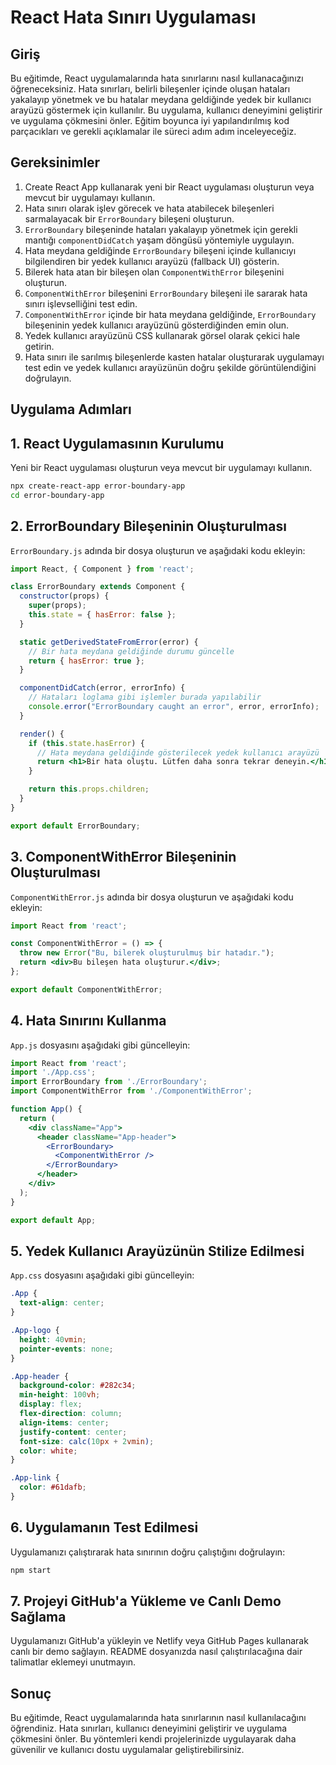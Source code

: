 # React Hata Sınırı Uygulaması

## Giriş

Bu eğitimde, React uygulamalarında hata sınırlarını nasıl kullanacağınızı öğreneceksiniz. Hata sınırları, belirli bileşenler içinde oluşan hataları yakalayıp yönetmek ve bu hatalar meydana geldiğinde yedek bir kullanıcı arayüzü göstermek için kullanılır. Bu uygulama, kullanıcı deneyimini geliştirir ve uygulama çökmesini önler. Eğitim boyunca iyi yapılandırılmış kod parçacıkları ve gerekli açıklamalar ile süreci adım adım inceleyeceğiz.

## Gereksinimler

1. Create React App kullanarak yeni bir React uygulaması oluşturun veya mevcut bir uygulamayı kullanın.
2. Hata sınırı olarak işlev görecek ve hata atabilecek bileşenleri sarmalayacak bir `ErrorBoundary` bileşeni oluşturun.
3. `ErrorBoundary` bileşeninde hataları yakalayıp yönetmek için gerekli mantığı `componentDidCatch` yaşam döngüsü yöntemiyle uygulayın.
4. Hata meydana geldiğinde `ErrorBoundary` bileşeni içinde kullanıcıyı bilgilendiren bir yedek kullanıcı arayüzü (fallback UI) gösterin.
5. Bilerek hata atan bir bileşen olan `ComponentWithError` bileşenini oluşturun.
6. `ComponentWithError` bileşenini `ErrorBoundary` bileşeni ile sararak hata sınırı işlevselliğini test edin.
7. `ComponentWithError` içinde bir hata meydana geldiğinde, `ErrorBoundary` bileşeninin yedek kullanıcı arayüzünü gösterdiğinden emin olun.
8. Yedek kullanıcı arayüzünü CSS kullanarak görsel olarak çekici hale getirin.
9. Hata sınırı ile sarılmış bileşenlerde kasten hatalar oluşturarak uygulamayı test edin ve yedek kullanıcı arayüzünün doğru şekilde görüntülendiğini doğrulayın.

## Uygulama Adımları

## 1. React Uygulamasının Kurulumu

Yeni bir React uygulaması oluşturun veya mevcut bir uygulamayı kullanın.

```sh
npx create-react-app error-boundary-app
cd error-boundary-app
```

## 2. ErrorBoundary Bileşeninin Oluşturulması

`ErrorBoundary.js` adında bir dosya oluşturun ve aşağıdaki kodu ekleyin:

```jsx
import React, { Component } from 'react';

class ErrorBoundary extends Component {
  constructor(props) {
    super(props);
    this.state = { hasError: false };
  }

  static getDerivedStateFromError(error) {
    // Bir hata meydana geldiğinde durumu güncelle
    return { hasError: true };
  }

  componentDidCatch(error, errorInfo) {
    // Hataları loglama gibi işlemler burada yapılabilir
    console.error("ErrorBoundary caught an error", error, errorInfo);
  }

  render() {
    if (this.state.hasError) {
      // Hata meydana geldiğinde gösterilecek yedek kullanıcı arayüzü
      return <h1>Bir hata oluştu. Lütfen daha sonra tekrar deneyin.</h1>;
    }

    return this.props.children; 
  }
}

export default ErrorBoundary;
```

## 3. ComponentWithError Bileşeninin Oluşturulması

`ComponentWithError.js` adında bir dosya oluşturun ve aşağıdaki kodu ekleyin:

```jsx
import React from 'react';

const ComponentWithError = () => {
  throw new Error("Bu, bilerek oluşturulmuş bir hatadır.");
  return <div>Bu bileşen hata oluşturur.</div>;
};

export default ComponentWithError;
```

## 4. Hata Sınırını Kullanma

`App.js` dosyasını aşağıdaki gibi güncelleyin:

```jsx
import React from 'react';
import './App.css';
import ErrorBoundary from './ErrorBoundary';
import ComponentWithError from './ComponentWithError';

function App() {
  return (
    <div className="App">
      <header className="App-header">
        <ErrorBoundary>
          <ComponentWithError />
        </ErrorBoundary>
      </header>
    </div>
  );
}

export default App;
```

## 5. Yedek Kullanıcı Arayüzünün Stilize Edilmesi

`App.css` dosyasını aşağıdaki gibi güncelleyin:

```css
.App {
  text-align: center;
}

.App-logo {
  height: 40vmin;
  pointer-events: none;
}

.App-header {
  background-color: #282c34;
  min-height: 100vh;
  display: flex;
  flex-direction: column;
  align-items: center;
  justify-content: center;
  font-size: calc(10px + 2vmin);
  color: white;
}

.App-link {
  color: #61dafb;
}
```

## 6. Uygulamanın Test Edilmesi

Uygulamanızı çalıştırarak hata sınırının doğru çalıştığını doğrulayın:

```sh
npm start
```

## 7. Projeyi GitHub'a Yükleme ve Canlı Demo Sağlama

Uygulamanızı GitHub'a yükleyin ve Netlify veya GitHub Pages kullanarak canlı bir demo sağlayın. README dosyanızda nasıl çalıştırılacağına dair talimatlar eklemeyi unutmayın.

## Sonuç

Bu eğitimde, React uygulamalarında hata sınırlarının nasıl kullanılacağını öğrendiniz. Hata sınırları, kullanıcı deneyimini geliştirir ve uygulama çökmesini önler. Bu yöntemleri kendi projelerinizde uygulayarak daha güvenilir ve kullanıcı dostu uygulamalar geliştirebilirsiniz.